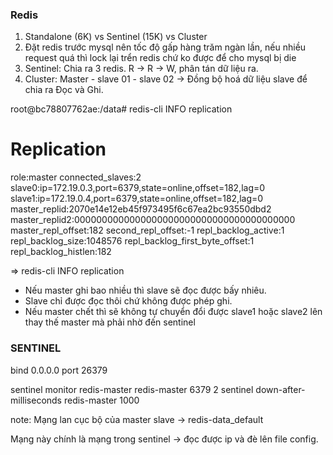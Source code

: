 ### Redis

1.  Standalone (6K) vs Sentinel (15K) vs Cluster
2.  Đặt redis trước mysql nên tốc độ gấp hàng trăm ngàn lần, nếu nhiều request quá thì lock lại trển redis chứ ko được để cho mysql bị die
3.  Sentinel: Chia ra 3 redis. R -> R -> W, phân tán dữ liệu ra.
4.  Cluster: Master - slave 01 - slave 02 -> Đồng bộ hoá dữ liệu slave để chia ra Đọc và Ghi.

root@bc78807762ae:/data# redis-cli INFO replication

# Replication

role:master
connected_slaves:2
slave0:ip=172.19.0.3,port=6379,state=online,offset=182,lag=0
slave1:ip=172.19.0.4,port=6379,state=online,offset=182,lag=0
master_replid:2070e14e12eb45f973495f6c67ea2bc93550dbd2
master_replid2:0000000000000000000000000000000000000000
master_repl_offset:182
second_repl_offset:-1
repl_backlog_active:1
repl_backlog_size:1048576
repl_backlog_first_byte_offset:1
repl_backlog_histlen:182

=> redis-cli INFO replication

- Nếu master ghi bao nhiều thì slave sẽ đọc được bấy nhiêu.
- Slave chỉ được đọc thôi chứ không được phép ghi.
- Nếu master chết thì sẽ không tự chuyển đổi được slave1 hoặc slave2 lên thay thế master mà phải nhờ đến sentinel

### SENTINEL

bind 0.0.0.0
port 26379

sentinel monitor redis-master redis-master 6379 2
sentinel down-after-milliseconds redis-master 1000

note: Mạng lan cục bộ của master slave -> redis-data_default

Mạng này chính là mạng trong sentinel -> đọc được ip và đè lên file config.
